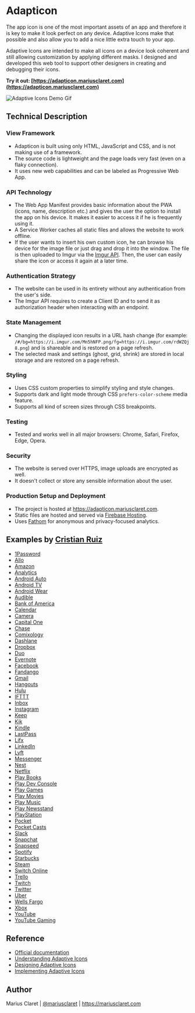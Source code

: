 # Adapticon

The app icon is one of the most important assets of an app and therefore it is key to make it look perfect on any device. Adaptive Icons make that possible and also allow you to add a nice little extra touch to your app.

Adaptive Icons are intended to make all icons on a device look coherent and still allowing customization by applying different masks. I designed and developed this web tool to support other designers in creating and debugging their icons.

**Try it out: [https://adapticon.mariusclaret.com](https://adapticon.mariusclaret.com)**

![Adaptive Icons Demo Gif](https://i.imgur.com/1NCSObR.gif)

## Technical Description

### View Framework
- Adapticon is built using only HTML, JavaScript and CSS, and is not making use of a framework.
- The source code is lightweight and the page loads very fast (even on a flaky connection).
- It uses new web capabilities and can be labeled as Progressive Web App.

### API Technology
- The Web App Manifest provides basic information about the PWA (icons, name, description etc.) and gives the user the option to install the app on his device. It makes it easier to access it if he is frequently using it.
- A Service Worker caches all static files and allows the website to work offline.
- If the user wants to insert his own custom icon, he can browse his device for the image file or just drag and drop it into the window. The file is then uploaded to Imgur via the [Imgur API](https://apidocs.imgur.com/?version=latest). Then, the user can easily share the icon or access it again at a later time.

### Authentication Strategy
- The website can be used in its entirety without any authentication from the user's side.
- The Imgur API requires to create a Client ID and to send it as authorization header when interacting with an endpoint.

### State Management
- Changing the displayed icon results in a URL hash change (for example: ```/#/bg=https://i.imgur.com/Mn5hNFP.png/fg=https://i.imgur.com/rdWZQj8.png```) and is shareable and is restored on a page refresh.
- The selected mask and settings (ghost, grid, shrink) are stored in local storage and are restored on a page refresh.

### Styling
- Uses CSS custom properties to simplify styling and style changes.
- Supports dark and light mode through CSS ```prefers-color-scheme``` media feature.
- Supports all kind of screen sizes through CSS breakpoints.

### Testing
- Tested and works well in all major browsers: Chrome, Safari, Firefox, Edge, Opera.

### Security
- The website is served over HTTPS, image uploads are encrypted as well.
- It doesn't collect or store any sensible information about the user.

### Production Setup and Deployment
- The project is hosted at https://adapticon.mariusclaret.com.
- Static files are hosted and served via [Firebase Hosting](https://firebase.google.com/docs/hosting).
- Uses [Fathom](https://usefathom.com) for anonymous and privacy-focused analytics.


## Examples by [Cristian Ruiz](https://twitter.com/razgriz94)

- [1Password](https://adapticon.mariusclaret.com/#/bg=https://i.imgur.com/3ebsVcl.png/fg=https://i.imgur.com/y1Tf4cI.png)
- [Allo](https://adapticon.mariusclaret.com/#/bg=https://i.imgur.com/sYQAZ2n.png/fg=https://i.imgur.com/848hNWq.png)
- [Amazon](https://adapticon.mariusclaret.com/#/bg=https://i.imgur.com/afWBHRK.png/fg=https://i.imgur.com/IlJ23bx.png)
- [Analytics](https://adapticon.mariusclaret.com/#/bg=https://i.imgur.com/MxeQtFR.png/fg=https://i.imgur.com/1KlOVri.png)
- [Android Auto](https://adapticon.mariusclaret.com/#/bg=https://i.imgur.com/BWcurBg.png/fg=https://i.imgur.com/9QGWfKW.png)
- [Android TV](https://adapticon.mariusclaret.com/#/bg=https://i.imgur.com/tgVDPju.png/fg=https://i.imgur.com/k8AUwtE.png)
- [Android Wear](https://adapticon.mariusclaret.com/#/bg=https://i.imgur.com/Y2t2u4D.png/fg=https://i.imgur.com/XL2kmSC.png)
- [Audible](https://adapticon.mariusclaret.com/#/bg=https://i.imgur.com/1nA2vM1.png/fg=https://i.imgur.com/4vCCazm.png)
- [Bank of America](https://adapticon.mariusclaret.com/#/bg=https://i.imgur.com/2iLgPyf.png/fg=https://i.imgur.com/SND1akf.png)
- [Calendar](https://adapticon.mariusclaret.com/#/bg=https://i.imgur.com/VtPCqAP.png/fg=https://i.imgur.com/tAkan1R.png)
- [Camera](https://adapticon.mariusclaret.com/#/bg=https://i.imgur.com/wS0CDdJ.png/fg=https://i.imgur.com/mgqgRdL.png)
- [Capital One](https://adapticon.mariusclaret.com/#/bg=https://i.imgur.com/2Xm8Kux.png/fg=https://i.imgur.com/4CWr2Wh.png)
- [Chase](https://adapticon.mariusclaret.com/#/bg=https://i.imgur.com/c4TRGdE.png/fg=https://i.imgur.com/d1QAw2r.png)
- [Comixology](https://adapticon.mariusclaret.com/#/bg=https://i.imgur.com/SbabKXG.png/fg=https://i.imgur.com/KETe10p.png)
- [Dashlane](https://adapticon.mariusclaret.com/#/bg=https://i.imgur.com/WrQXZkJ.png/fg=https://i.imgur.com/p6ffqzM.png)
- [Dropbox](https://adapticon.mariusclaret.com/#/bg=https://i.imgur.com/9Xp3xdL.png/fg=https://i.imgur.com/rLtlKRJ.png)
- [Duo](https://adapticon.mariusclaret.com/#/bg=https://i.imgur.com/ET8WqDt.png/fg=https://i.imgur.com/2NjNpDj.png)
- [Evernote](https://adapticon.mariusclaret.com/#/bg=https://i.imgur.com/7eXDCi4.png/fg=https://i.imgur.com/uBnxkhh.png)
- [Facebook](https://adapticon.mariusclaret.com/#/bg=https://i.imgur.com/JkY3gGq.png/fg=https://i.imgur.com/DTMRoDL.png)
- [Fandango](https://adapticon.mariusclaret.com/#/bg=https://i.imgur.com/h37BE7b.png/fg=https://i.imgur.com/Vu9JflT.png)
- [Gmail](https://adapticon.mariusclaret.com/#/bg=https://i.imgur.com/xH8giB9.png/fg=https://i.imgur.com/UrC5BGA.png)
- [Hangouts](https://adapticon.mariusclaret.com/#/bg=https://i.imgur.com/iB4ReNR.png/fg=https://i.imgur.com/tZNFhzm.png)
- [Hulu](https://adapticon.mariusclaret.com/#/bg=https://i.imgur.com/dQkVgXE.png/fg=https://i.imgur.com/1iSdJy3.png)
- [IFTTT](https://adapticon.mariusclaret.com/#/bg=https://i.imgur.com/5FxPMfM.png/fg=https://i.imgur.com/0AK2ZKd.png)
- [Inbox](https://adapticon.mariusclaret.com/#/bg=https://i.imgur.com/3TQuRfQ.png/fg=https://i.imgur.com/H24K8U9.png)
- [Instagram](https://adapticon.mariusclaret.com/#/bg=https://i.imgur.com/HT4uj1f.png/fg=https://i.imgur.com/P3aoVI3.png)
- [Keep](https://adapticon.mariusclaret.com/#/bg=https://i.imgur.com/utYY1wR.png/fg=https://i.imgur.com/hgvNxGB.png)
- [Kik](https://adapticon.mariusclaret.com/#/bg=https://i.imgur.com/Rjf0KOi.png/fg=https://i.imgur.com/s9uqPS7.png)
- [Kindle](https://adapticon.mariusclaret.com/#/bg=https://i.imgur.com/EoYZL6e.png/fg=https://i.imgur.com/GdWOFZU.png)
- [LastPass](https://adapticon.mariusclaret.com/#/bg=https://i.imgur.com/OTqwHCc.png/fg=https://i.imgur.com/HSrlfqH.png)
- [Lifx](https://adapticon.mariusclaret.com/#/bg=https://i.imgur.com/gx30bO4.png/fg=https://i.imgur.com/iyXdeX8.png)
- [LinkedIn](https://adapticon.mariusclaret.com/#/bg=https://i.imgur.com/xxk4MtC.png/fg=https://i.imgur.com/ggu7MkX.png)
- [Lyft](https://adapticon.mariusclaret.com/#/bg=https://i.imgur.com/KUCUCkE.png/fg=https://i.imgur.com/IRLP5Hf.png)
- [Messenger](https://adapticon.mariusclaret.com/#/bg=https://i.imgur.com/allNHM7.png/fg=https://i.imgur.com/Y7fpThf.png)
- [Nest](https://adapticon.mariusclaret.com/#/bg=https://i.imgur.com/F3z0YCM.png/fg=https://i.imgur.com/Pl79UJt.png)
- [Netflix](https://adapticon.mariusclaret.com/#/bg=https://i.imgur.com/qBRxIdj.png/fg=https://i.imgur.com/97vSLYp.png)
- [Play Books](https://adapticon.mariusclaret.com/#/bg=https://i.imgur.com/HVO2VRi.png/fg=https://i.imgur.com/aMjcMwd.png)
- [Play Dev Console](https://adapticon.mariusclaret.com/#/bg=https://i.imgur.com/lUBXf1K.png/fg=https://i.imgur.com/0NeSmii.png)
- [Play Games](https://adapticon.mariusclaret.com/#/bg=https://i.imgur.com/qlugh7Y.png/fg=https://i.imgur.com/u4mXnWr.png)
- [Play Movies](https://adapticon.mariusclaret.com/#/bg=https://i.imgur.com/16UDXEW.png/fg=https://i.imgur.com/beWoJuy.png)
- [Play Music](https://adapticon.mariusclaret.com/#/bg=https://i.imgur.com/30tX7lI.png/fg=https://i.imgur.com/M8FksEJ.png)
- [Play Newsstand](https://adapticon.mariusclaret.com/#/bg=https://i.imgur.com/ZtKUoVC.png/fg=https://i.imgur.com/4fIhxto.png)
- [PlayStation](https://adapticon.mariusclaret.com/#/bg=https://i.imgur.com/xqNSx0b.png/fg=https://i.imgur.com/gsakVnj.png)
- [Pocket](https://adapticon.mariusclaret.com/#/bg=https://i.imgur.com/GW5t5hl.png/fg=https://i.imgur.com/vtPy61m.png)
- [Pocket Casts](https://adapticon.mariusclaret.com/#/bg=https://i.imgur.com/kk9lOl3.png/fg=https://i.imgur.com/aXhMb1Y.png)
- [Slack](https://adapticon.mariusclaret.com/#/bg=https://i.imgur.com/iqGpQCh.png/fg=https://i.imgur.com/jceH9gr.png)
- [Snapchat](https://adapticon.mariusclaret.com/#/bg=https://i.imgur.com/mHImX8o.png/fg=https://i.imgur.com/423I5LZ.png)
- [Snapseed](https://adapticon.mariusclaret.com/#/bg=https://i.imgur.com/4eK9qQt.png/fg=https://i.imgur.com/Lel2WGg.png)
- [Spotify](https://adapticon.mariusclaret.com/#/bg=https://i.imgur.com/5EW3oEt.png/fg=https://i.imgur.com/GtwjYvU.png)
- [Starbucks](https://adapticon.mariusclaret.com/#/bg=https://i.imgur.com/elzMa8W.png/fg=https://i.imgur.com/arnCc4k.png)
- [Steam](https://adapticon.mariusclaret.com/#/bg=https://i.imgur.com/e4tLGWv.png/fg=https://i.imgur.com/KGJOPND.png)
- [Switch Online](https://adapticon.mariusclaret.com/#/bg=https://i.imgur.com/Y5CYQMj.png/fg=https://i.imgur.com/ieSbH8q.png)
- [Trello](https://adapticon.mariusclaret.com/#/bg=https://i.imgur.com/CD4Jf8n.png/fg=https://i.imgur.com/1aujGUf.png)
- [Twitch](https://adapticon.mariusclaret.com/#/bg=https://i.imgur.com/zMDV1qM.png/fg=https://i.imgur.com/d3aebWj.png)
- [Twitter](https://adapticon.mariusclaret.com/#/bg=https://i.imgur.com/mB3kBWf.png/fg=https://i.imgur.com/Js40f4a.png)
- [Uber](https://adapticon.mariusclaret.com/#/bg=https://i.imgur.com/D6arBsk.png/fg=https://i.imgur.com/C1D2yFl.png)
- [Wells Fargo](https://adapticon.mariusclaret.com/#/bg=https://i.imgur.com/AJ3vkUG.png/fg=https://i.imgur.com/8icAsQ6.png)
- [Xbox](https://adapticon.mariusclaret.com/#/bg=https://i.imgur.com/8fDdXF0.png/fg=https://i.imgur.com/6CGPfDF.png)
- [YouTube](https://adapticon.mariusclaret.com/#/bg=https://i.imgur.com/MxLNcXK.png/fg=https://i.imgur.com/reUWG8i.png)
- [YouTube Gaming](https://adapticon.mariusclaret.com/#/bg=https://i.imgur.com/ULAAwhP.png/fg=https://i.imgur.com/rWD90Bi.png)

## Reference

- [Official documentation](https://developer.android.com/guide/practices/ui_guidelines/icon_design_adaptive.html)
- [Understanding Adaptive Icons](https://medium.com/google-design/understanding-android-adaptive-icons-cee8a9de93e2)
- [Designing Adaptive Icons](https://medium.com/google-design/designing-adaptive-icons-515af294c783)
- [Implementing Adaptive Icons](https://medium.com/google-developers/implementing-adaptive-icons-1e4d1795470e)

## Author

Marius Claret | [@mariusclaret](https://twitter.com/mariusclaret) | https://mariusclaret.com
